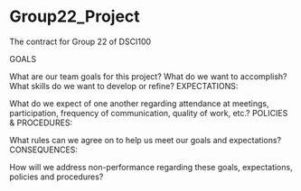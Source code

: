 # Group22_Project
The contract for Group 22 of DSCI100

GOALS

What are our team goals for this project?
What do we want to accomplish?
What skills do we want to develop or refine?
EXPECTATIONS:

What do we expect of one another regarding attendance at meetings, participation, frequency of communication, quality of work, etc.?
POLICIES & PROCEDURES:

What rules can we agree on to help us meet our goals and expectations?
CONSEQUENCES:

How will we address non-performance regarding these goals, expectations, policies and procedures?
